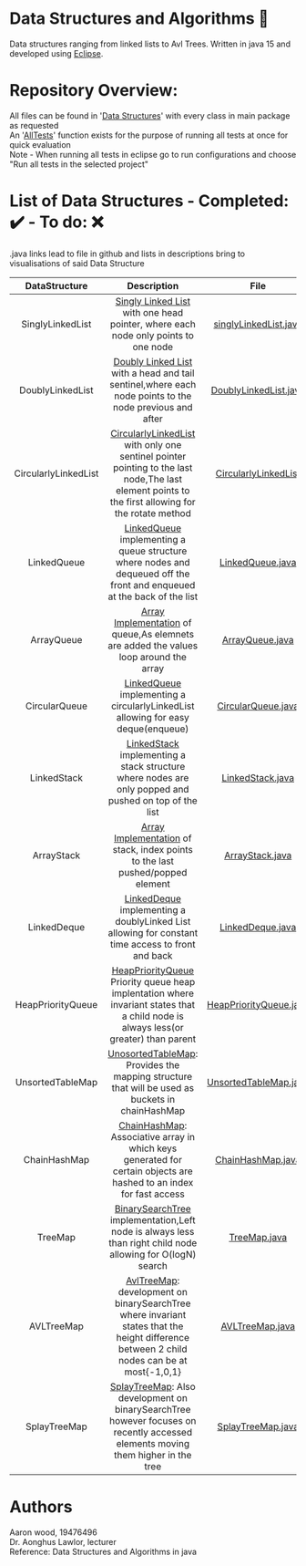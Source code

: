 # Data Structures and Algorithms  :closed_book:
Data structures ranging from linked lists to Avl Trees.
Written in java 15 and developed using [Eclipse](https://www.eclipse.org/downloads/).

# Repository Overview:  
All files can be found in '[Data Structures](https://github.com/ucd2016comp20010/data-structures-development-woodaaron2001/tree/main/Data%20Structures)' with every class in main package as requested  
An '[AllTests](https://github.com/ucd2016comp20010/data-structures-development-woodaaron2001/blob/main/Data%20Structures/src/ALLTESTS.java)' function exists for the purpose of running all tests at once for quick evaluation  
Note - When running all tests in eclipse go to run configurations and choose "Run all tests in the selected project"

# List of Data Structures - Completed: :heavy_check_mark: - To do: :x:
.java links lead to file in github and lists in descriptions bring to visualisations of said Data Structure

DataStructure | Description | File | TestFile | Status
:---: | :---: | :---: | :---: |:---:
SinglyLinkedList| [Singly Linked List](https://www.cs.usfca.edu/~galles/visualization/StackLL.html) with one head pointer, where each node only points to one node | [singlyLinkedList.java](https://github.com/ucd2016comp20010/data-structures-development-woodaaron2001/blob/main/Data%20Structures/src/SinglyLinkedList.java) |[singlyLinkedListTest](https://github.com/ucd2016comp20010/data-structures-development-woodaaron2001/blob/main/Data%20Structures/src/SinglyLinkedListTest.java) | :heavy_check_mark: 
DoublyLinkedList| [Doubly Linked List](https://visualgo.net/en/list) with a head and tail sentinel,where each node points to the node previous and after | [DoublyLinkedList.java](https://github.com/ucd2016comp20010/data-structures-development-woodaaron2001/blob/main/Data%20Structures/src/DoublyLinkedList.java) |[DoublyLinkedListTest](https://github.com/ucd2016comp20010/data-structures-development-woodaaron2001/blob/main/Data%20Structures/src/DoublyLinkedListTest.java) | :heavy_check_mark: 
CircularlyLinkedList| [CircularlyLinkedList](https://en.wikipedia.org/wiki/Linked_list#:~:text=In%20a%20circularly%20linked%20list,node%20is%20the%20first%20node.&text=Circularly%20linked%20lists%20can%20be%20either%20singly%20or%20doubly%20linked.) with only one sentinel pointer pointing to the last node,The last element points to the first allowing for the rotate method | [CircularlyLinkedList](https://github.com/ucd2016comp20010/data-structures-development-woodaaron2001/blob/main/Data%20Structures/src/CircularlyLinkedList.java) |[CircularlyLinkedListTest](https://github.com/ucd2016comp20010/data-structures-development-woodaaron2001/blob/main/Data%20Structures/src/CircularlyLinkedListTest.java) | :heavy_check_mark: 
LinkedQueue| [LinkedQueue](https://www.cs.usfca.edu/~galles/visualization/QueueLL.html) implementing a queue structure where nodes and dequeued off the front and enqueued at the back of the list | [LinkedQueue.java](https://github.com/ucd2016comp20010/data-structures-development-woodaaron2001/blob/main/Data%20Structures/src/LinkedQueue.java) |[LinkedQueueTest](https://github.com/ucd2016comp20010/data-structures-development-woodaaron2001/blob/main/Data%20Structures/src/LinkedQueueTest.java) | :heavy_check_mark: 
ArrayQueue| [Array Implementation](https://www.cs.usfca.edu/~galles/visualization/QueueArray.html) of queue,As elemnets are added the values loop around the array | [ArrayQueue.java](https://github.com/ucd2016comp20010/data-structures-development-woodaaron2001/blob/main/Data%20Structures/src/ArrayQueue.java) |[ArrayQueueTest](https://github.com/ucd2016comp20010/data-structures-development-woodaaron2001/blob/main/Data%20Structures/src/ArrayQueueTest.java) | :heavy_check_mark: 
CircularQueue| [LinkedQueue](https://www.cs.usfca.edu/~galles/visualization/QueueLL.html) implementing a circularlyLinkedList allowing for easy deque(enqueue) | [CircularQueue.java](https://github.com/ucd2016comp20010/data-structures-development-woodaaron2001/blob/main/Data%20Structures/src/CircularQueue.java) |[CircularQueueTest](https://github.com/ucd2016comp20010/data-structures-development-woodaaron2001/blob/main/Data%20Structures/src/CircularQueueTest.java) | :heavy_check_mark: 
LinkedStack| [LinkedStack](https://www.cs.usfca.edu/~galles/visualization/StackLL.html) implementing a stack structure where nodes are only popped and pushed on top of the list | [LinkedStack.java](https://github.com/ucd2016comp20010/data-structures-development-woodaaron2001/blob/main/Data%20Structures/src/LinkedStack.java) |[LinkedStackTest](https://github.com/ucd2016comp20010/data-structures-development-woodaaron2001/blob/main/Data%20Structures/src/LinkedStackTest.java) | :heavy_check_mark: 
ArrayStack| [Array Implementation](https://www.cs.usfca.edu/~galles/visualization/QueueArray.html) of stack, index points to the last pushed/popped element | [ArrayStack.java](https://github.com/ucd2016comp20010/data-structures-development-woodaaron2001/blob/main/Data%20Structures/src/ArrayStack.java) |[ArrayStackTest](https://github.com/ucd2016comp20010/data-structures-development-woodaaron2001/blob/main/Data%20Structures/src/ArrayStackTest.java) | :heavy_check_mark: 
LinkedDeque| [LinkedDeque](https://www.cs.usfca.edu/~galles/visualization/QueueLL.html) implementing a doublyLinked List allowing for constant time access to front and back | [LinkedDeque.java](https://github.com/ucd2016comp20010/data-structures-development-woodaaron2001/blob/main/Data%20Structures/src/LinkedDeque.java) |[LinkedDequeTest](https://github.com/ucd2016comp20010/data-structures-development-woodaaron2001/blob/main/Data%20Structures/src/LinkedDequeTest.java) | :heavy_check_mark: 
HeapPriorityQueue| [HeapPriorityQueue](https://www.cs.usfca.edu/~galles/visualization/Heap.html) Priority queue heap implentation where invariant states that a child node is always less(or greater) than parent| [HeapPriorityQueue.java](https://github.com/ucd2016comp20010/data-structures-development-woodaaron2001/blob/main/Data%20Structures/src/HeapPriorityQueue.java) |[HeapPriorityQueueTest](https://github.com/ucd2016comp20010/data-structures-development-woodaaron2001/blob/main/Data%20Structures/src/HeapPriorityQueueTest.java) | :heavy_check_mark: 
UnsortedTableMap| [UnosortedTableMap](https://en.wikipedia.org/wiki/Hash_table): Provides the mapping structure that will be used as buckets in chainHashMap |[UnsortedTableMap.java](https://github.com/ucd2016comp20010/data-structures-development-woodaaron2001/blob/main/Data%20Structures/src/UnsortedTableMap.java) |[UnsortedTableMapTest](https://github.com/ucd2016comp20010/data-structures-development-woodaaron2001/blob/main/Data%20Structures/src/UnsortedTableMapTest.java) | :heavy_check_mark: 
ChainHashMap| [ChainHashMap](https://www.cs.usfca.edu/~galles/visualization/ClosedHashBucket.html): Associative array in which keys generated for certain objects are hashed to an index for fast access | [ChainHashMap.java](https://github.com/ucd2016comp20010/data-structures-development-woodaaron2001/blob/main/Data%20Structures/src/ChainHashMap.java) |[ChainHashMapTest](https://github.com/ucd2016comp20010/data-structures-development-woodaaron2001/blob/main/Data%20Structures/src/ChainHashMapTest.java) | :heavy_check_mark: 
TreeMap| [BinarySearchTree](https://www.cs.usfca.edu/~galles/visualization/BST.html) implementation,Left node is always less than right child node allowing for O(logN) search | [TreeMap.java](https://github.com/ucd2016comp20010/data-structures-development-woodaaron2001/blob/main/Data%20Structures/src/TreeMap.java) |[TreeMapTest](https://github.com/ucd2016comp20010/data-structures-development-woodaaron2001/blob/main/Data%20Structures/src/TreeMapTest.java) | :heavy_check_mark: 
AVLTreeMap| [AvlTreeMap](https://www.cs.usfca.edu/~galles/visualization/AVLtree.html): development on binarySearchTree where invariant states that the height difference between 2 child nodes can be at most{-1,0,1} | [AVLTreeMap.java](https://github.com/ucd2016comp20010/data-structures-development-woodaaron2001/blob/main/Data%20Structures/src/AVLTreeMap.java) |[AVLTreeMapTest](https://github.com/ucd2016comp20010/data-structures-development-woodaaron2001/blob/main/Data%20Structures/src/AVLTreeMapTest.java) | :heavy_check_mark: 
SplayTreeMap| [SplayTreeMap](https://www.cs.usfca.edu/~galles/visualization/SplayTree.html): Also development on binarySearchTree however focuses on recently accessed elements moving them higher in the tree| [SplayTreeMap.java](https://github.com/ucd2016comp20010/data-structures-development-woodaaron2001/blob/main/Data%20Structures/src/SplayTreeMap.java) |[SplayTreeMapTest](https://github.com/ucd2016comp20010/data-structures-development-woodaaron2001/blob/main/Data%20Structures/src/SplayTreeMapTest.java) | :heavy_check_mark: 
# Authors
Aaron wood, 19476496  
Dr. Aonghus Lawlor, lecturer  
Reference: Data Structures and Algorithms in java  
